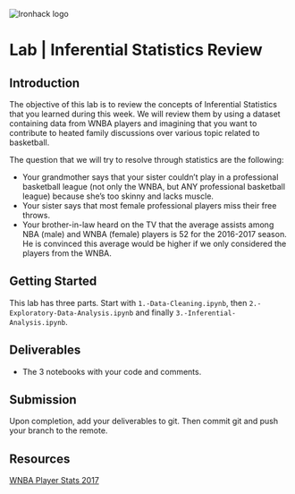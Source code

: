 ![Ironhack logo](https://i.imgur.com/1QgrNNw.png)

# Lab | Inferential Statistics Review

## Introduction

The objective of this lab is to review the concepts of Inferential Statistics that you learned during this week. We will review them by using a dataset containing data from WNBA players and imagining that you want to contribute to heated family discussions over various topic related to basketball.

The question that we will try to resolve through statistics are the following:
- Your grandmother says that your sister couldn’t play in a professional basketball league (not only the WNBA, but ANY professional basketball league) because she’s too skinny and lacks muscle.
- Your sister says that most female professional players miss their free throws.
- Your brother-in-law heard on the TV that the average assists among NBA (male) and WNBA (female) players is 52 for the 2016-2017 season. He is convinced this average would be higher if we only considered the players from the WNBA.

## Getting Started

This lab has three parts. 
Start with `1.-Data-Cleaning.ipynb`, then `2.-Exploratory-Data-Analysis.ipynb` and finally `3.-Inferential-Analysis.ipynb`.

## Deliverables

* The 3 notebooks with your code and comments.

## Submission

Upon completion, add your deliverables to git. Then commit git and push your branch to the remote.

## Resources

[WNBA Player Stats 2017](https://www.kaggle.com/jinxbe/wnba-player-stats-2017)
